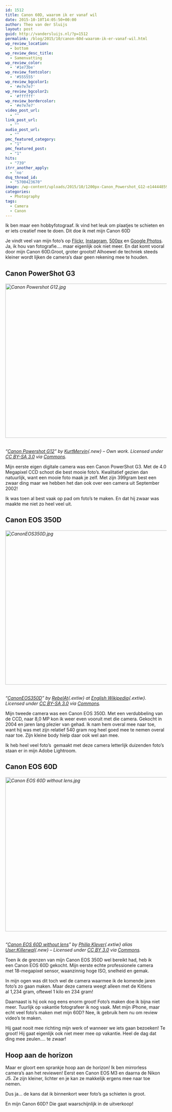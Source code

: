 ```yaml
---
id: 1512
title: Canon 60D, waarom ik er vanaf wil
date: 2015-10-10T14:05:50+00:00
author: Theo van der Sluijs
layout: post
guid: http://vandersluijs.nl/?p=1512
permalink: /blog/2015/10/canon-60d-waarom-ik-er-vanaf-wil.html
wp_review_location:
  - bottom
wp_review_desc_title:
  - Samenvatting
wp_review_color:
  - '#1e73be'
wp_review_fontcolor:
  - '#555555'
wp_review_bgcolor1:
  - '#e7e7e7'
wp_review_bgcolor2:
  - '#ffffff'
wp_review_bordercolor:
  - '#e7e7e7'
video_post_url:
  - ""
link_post_url:
  - ""
audio_post_url:
  - ""
pmc_featured_category:
  - "1"
pmc_featured_post:
  - "1"
hits:
  - "739"
itrr_another_apply:
  - 'no'
dsq_thread_id:
  - "5700423670"
image: /wp-content/uploads/2015/10/1200px-Canon_Powershot_G12-e1444485935176-1.jpg
categories:
  - Photography
tags:
  - Camera
  - Canon
---
```

Ik ben maar een hobbyfotograaf. Ik vind het leuk om plaatjes te schieten en er iets creatief mee te doen. Dit doe ik met mijn Canon 60D

Je vindt veel van mijn foto&#8217;s op <a href="/images/2015/10/tvds" target="_blank">Flickr</a>, <a href="/images/2015/10/theovdsluijs" target="_blank">Instagram</a>, <a href="/images/2015/10/theovandersluijs" target="_blank">500px</a> en <a href="/images/2015/10/photos" target="_blank">Google Photos</a>. Ja, ik hou van fotografie&#8230;. maar eigenlijk ook niet meer. En dat komt vooral door mijn Canon 60D.<!--more-->Groot, groter grootst! Alhoewel de techniek steeds kleiner wordt lijken de camera&#8217;s daar geen rekening mee te houden.

## Canon PowerShot G3

###### [<img src="/images/2015/10/Canon_Powershot_G12.jpg" alt="Canon Powershot G12.jpg" width="640" height="480" />](/images/2015/10/File:Canon_Powershot_G12.jpg)
  
_&#8220;[Canon Powershot G12](/images/2015/10/File:Canon_Powershot_G12.jpg)&#8221; by [KurtMervin](/images/2015/10/index.php?title=User:KurtMervin&action=edit&redlink=1 "User:KurtMervin (page does not exist)"){.new} &#8211; <span class="int-own-work" lang="en">Own work</span>. Licensed under [CC BY-SA 3.0](/images/2015/10/3 "Creative Commons Attribution-Share Alike 3.0") via [Commons](/images/2015/10/wiki)._

Mijn eerste eigen digitale camera was een Canon PowerShot G3. Met de 4.0 Megapixel CCD schoot die best mooie foto&#8217;s. Kwalitatief gezien dan natuurlijk, want een mooie foto maak je zelf. Met zijn 399gram best een zwaar ding maar we hebben het dan ook over een camera uit September 2002!

Ik was toen al best vaak op pad om foto&#8217;s te maken. En dat hij zwaar was maakte me niet zo heel veel uit.

## Canon EOS 350D

###### [<img src="/images/2015/10/CanonEOS350D.jpg" alt="CanonEOS350D.jpg" width="638" height="480" />](/images/2015/10/File:CanonEOS350D.jpg)
  
_&#8220;[CanonEOS350D](/images/2015/10/File:CanonEOS350D.jpg)&#8221; by [RebelAt](/images/2015/10/User:RebelAt "wikipedia:User:RebelAt"){.extiw} at [English Wikipedia](/images/2015/10/wiki1 "wikipedia:"){.extiw}. Licensed under [CC BY-SA 3.0](/images/2015/10/3 "Creative Commons Attribution-Share Alike 3.0") via [Commons](/images/2015/10/wiki)._

Mijn tweede camera was een Canon EOS 350D. Met een verdubbeling van de CCD, naar 8,0 MP kon ik weer even vooruit met die camera. Gekocht in 2004 en jaren lang plezier van gehad. Ik nam hem overal mee naar toe, want hij was met zijn relatief 540 gram nog heel goed mee te nemen overal naar toe. Zijn kleine body hielp daar ook wel aan mee.

Ik heb heel veel foto&#8217;s  gemaakt met deze camera letterlijk duizenden foto&#8217;s staan er in mijn Adobe Lightroom.

## Canon EOS 60D

###### [<img src="/images/2015/10/Canon_EOS_60D_without_lens.jpg" alt="Canon EOS 60D without lens.jpg" width="531" height="480" />](/images/2015/10/File:Canon_EOS_60D_without_lens.jpg)
  
_&#8220;[Canon EOS 60D without lens](/images/2015/10/File:Canon_EOS_60D_without_lens.jpg)&#8221; by [Philip Klever](/images/2015/10/Philip_Klever "de:Philip Klever"){.extiw} alias [User:Killerwal](/images/2015/10/index.php?title=User:Killerwal&action=edit&redlink=1 "User:Killerwal (page does not exist)"){.new} &#8211; Licensed under [CC BY 3.0](/images/2015/10/31 "Creative Commons Attribution 3.0") via [Commons](/images/2015/10/wiki)._

Toen ik de grenzen van mijn Canon EOS 350D wel bereikt had, heb ik een Canon EOS 60D gekocht. Mijn eerste echte professionele camera met 18-megapixel sensor, waanzinnig hoge ISO, snelheid en gemak.

In mijn ogen was dit toch wel de camera waarmee ik de komende jaren foto&#8217;s zo gaan maken. Maar deze camera weegt alleen met de Kitlens al 1,234 gram, oftewel 1 kilo en 234 gram!

Daarnaast is hij ook nog eens enorm groot! Foto&#8217;s maken doe ik bijna niet meer. Tuurlijk op vakantie fotografeer ik nog vaak. Met mijn iPhone, maar echt veel foto&#8217;s maken met mijn 60D? Nee, ik gebruik hem nu om review video&#8217;s te maken.

Hij gaat nooit mee richting mijn werk of wanneer we iets gaan bezoeken! Te groot! Hij gaat eigenlijk ook niet meer mee op vakantie. Heel de dag dat ding mee zeulen&#8230;. te zwaar!

## Hoop aan de horizon

Maar er gloort een sprankje hoop aan de horizon! Ik ben mirrorless camera&#8217;s aan het reviewen! Eerst een Canon EOS M3 en daarna de Nikon J5. Ze zijn kleiner, lichter en je kan ze makkelijk ergens mee naar toe nemen.

Dus ja&#8230; de kans dat ik binnenkort weer foto&#8217;s ga schieten is groot.

En mijn Canon 60D? Die gaat waarschijnlijk in de uitverkoop!